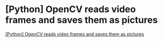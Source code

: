 # [Python] OpenCV reads video frames and saves them as pictures
[[Python] OpenCV reads video frames and saves them as pictures](https://aiwithcloud.com/2022/09/15/python_opencv_reads_video_frames_and_saves_them_as_pictures/)